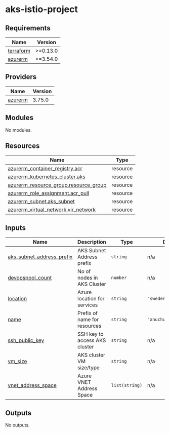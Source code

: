 # aks-istio-project
<!-- BEGINNING OF PRE-COMMIT-TERRAFORM DOCS HOOK -->
## Requirements

| Name | Version |
|------|---------|
| <a name="requirement_terraform"></a> [terraform](#requirement\_terraform) | >=0.13.0 |
| <a name="requirement_azurerm"></a> [azurerm](#requirement\_azurerm) | >=3.54.0 |

## Providers

| Name | Version |
|------|---------|
| <a name="provider_azurerm"></a> [azurerm](#provider\_azurerm) | 3.75.0 |

## Modules

No modules.

## Resources

| Name | Type |
|------|------|
| [azurerm_container_registry.acr](https://registry.terraform.io/providers/hashicorp/azurerm/latest/docs/resources/container_registry) | resource |
| [azurerm_kubernetes_cluster.aks](https://registry.terraform.io/providers/hashicorp/azurerm/latest/docs/resources/kubernetes_cluster) | resource |
| [azurerm_resource_group.resource_group](https://registry.terraform.io/providers/hashicorp/azurerm/latest/docs/resources/resource_group) | resource |
| [azurerm_role_assignment.acr_pull](https://registry.terraform.io/providers/hashicorp/azurerm/latest/docs/resources/role_assignment) | resource |
| [azurerm_subnet.aks_subnet](https://registry.terraform.io/providers/hashicorp/azurerm/latest/docs/resources/subnet) | resource |
| [azurerm_virtual_network.vir_network](https://registry.terraform.io/providers/hashicorp/azurerm/latest/docs/resources/virtual_network) | resource |

## Inputs

| Name | Description | Type | Default | Required |
|------|-------------|------|---------|:--------:|
| <a name="input_aks_subnet_address_prefix"></a> [aks\_subnet\_address\_prefix](#input\_aks\_subnet\_address\_prefix) | AKS Subnet Address prefix | `string` | n/a | yes |
| <a name="input_devopspool_count"></a> [devopspool\_count](#input\_devopspool\_count) | No of nodes in AKS Cluster | `number` | n/a | yes |
| <a name="input_location"></a> [location](#input\_location) | Azure location for services | `string` | `"swedencentral"` | no |
| <a name="input_name"></a> [name](#input\_name) | Prefix of name for resources | `string` | `"anuchunduridevops"` | no |
| <a name="input_ssh_public_key"></a> [ssh\_public\_key](#input\_ssh\_public\_key) | SSH key to access AKS cluster | `string` | n/a | yes |
| <a name="input_vm_size"></a> [vm\_size](#input\_vm\_size) | AKS cluster VM size/type | `string` | n/a | yes |
| <a name="input_vnet_address_space"></a> [vnet\_address\_space](#input\_vnet\_address\_space) | Azure VNET Address Space | `list(string)` | n/a | yes |

## Outputs

No outputs.
<!-- END OF PRE-COMMIT-TERRAFORM DOCS HOOK -->
